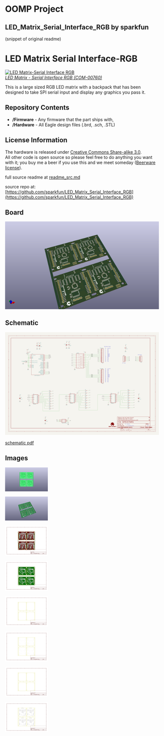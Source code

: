 # OOMP Project  
## LED_Matrix_Serial_Interface_RGB  by sparkfun  
  
(snippet of original readme)  
  
LED Matrix Serial Interface-RGB  
===============================  
  
[![LED Matrix-Serial Interface RGB](https://dlnmh9ip6v2uc.cloudfront.net//images/products/7/6/0/00760-04-L.jpg)    
*LED Matrix - Serial Interface RGB (COM-00760)*](https://www.sparkfun.com/products/760)  
  
This is a large sized RGB LED matrix with a backpack that has been designed to take SPI serial input and display any graphics you pass it.  
  
Repository Contents  
-------------------  
* **/Firmware** - Any firmware that the part ships with,   
* **/Hardware** - All Eagle design files (.brd, .sch, .STL)  
  
  
License Information  
-------------------  
The hardware is released under [Creative Commons Share-alike 3.0](http://creativecommons.org/licenses/by-sa/3.0/).    
All other code is open source so please feel free to do anything you want with it; you buy me a beer if you use this and we meet someday ([Beerware license](http://en.wikipedia.org/wiki/Beerware)).  
  
  
  
  full source readme at [readme_src.md](readme_src.md)  
  
source repo at: [https://github.com/sparkfun/LED_Matrix_Serial_Interface_RGB](https://github.com/sparkfun/LED_Matrix_Serial_Interface_RGB)  
## Board  
  
[![working_3d.png](working_3d_600.png)](working_3d.png)  
## Schematic  
  
[![working_schematic.png](working_schematic_600.png)](working_schematic.png)  
  
[schematic pdf](working_schematic.pdf)  
## Images  
  
[![working_3D_bottom.png](working_3D_bottom_140.png)](working_3D_bottom.png)  
  
[![working_3D_top.png](working_3D_top_140.png)](working_3D_top.png)  
  
[![working_assembly_page_01.png](working_assembly_page_01_140.png)](working_assembly_page_01.png)  
  
[![working_assembly_page_02.png](working_assembly_page_02_140.png)](working_assembly_page_02.png)  
  
[![working_assembly_page_03.png](working_assembly_page_03_140.png)](working_assembly_page_03.png)  
  
[![working_assembly_page_04.png](working_assembly_page_04_140.png)](working_assembly_page_04.png)  
  
[![working_assembly_page_05.png](working_assembly_page_05_140.png)](working_assembly_page_05.png)  
  
[![working_assembly_page_06.png](working_assembly_page_06_140.png)](working_assembly_page_06.png)  
